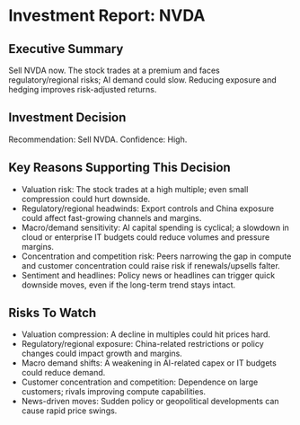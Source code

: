 # Investment Report: NVDA
## Executive Summary
Sell NVDA now. The stock trades at a premium and faces regulatory/regional risks; AI demand could slow. Reducing exposure and hedging improves risk-adjusted returns.

## Investment Decision
Recommendation: Sell NVDA. Confidence: High.

## Key Reasons Supporting This Decision
- Valuation risk: The stock trades at a high multiple; even small compression could hurt downside.
- Regulatory/regional headwinds: Export controls and China exposure could affect fast-growing channels and margins.
- Macro/demand sensitivity: AI capital spending is cyclical; a slowdown in cloud or enterprise IT budgets could reduce volumes and pressure margins.
- Concentration and competition risk: Peers narrowing the gap in compute and customer concentration could raise risk if renewals/upsells falter.
- Sentiment and headlines: Policy news or headlines can trigger quick downside moves, even if the long-term trend stays intact.

## Risks To Watch
- Valuation compression: A decline in multiples could hit prices hard.
- Regulatory/regional exposure: China-related restrictions or policy changes could impact growth and margins.
- Macro demand shifts: A weakening in AI-related capex or IT budgets could reduce demand.
- Customer concentration and competition: Dependence on large customers; rivals improving compute capabilities.
- News-driven moves: Sudden policy or geopolitical developments can cause rapid price swings.